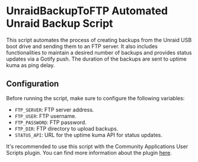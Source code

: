 # UnraidBackupToFTP Automated Unraid Backup Script

This script automates the process of creating backups from the Unraid USB boot drive and sending them to an FTP server. It also includes functionalities to maintain a desired number of backups and provides status updates via a Gotify push.
The duration of the backups are sent to uptime kuma as ping delay.

## Configuration

Before running the script, make sure to configure the following variables:

- `FTP_SERVER`: FTP server address.
- `FTP_USER`: FTP username.
- `FTP_PASSWORD`: FTP password.
- `FTP_DIR`: FTP directory to upload backups.
- `STATUS_API`: URL for the uptime kuma API for status updates.

It's recommended to use this script with the Community Applications User Scripts plugin. You can find more information about the plugin [here](https://forums.unraid.net/topic/48286-plugin-ca-user-scripts/).

